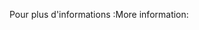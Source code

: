 <span data-ttu-id="a3491-101">Pour plus d'informations :</span><span class="sxs-lookup"><span data-stu-id="a3491-101">More information:</span></span>